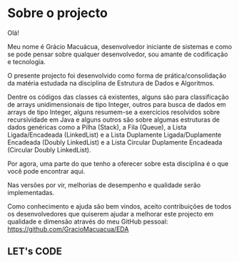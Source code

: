 # Sobre o projecto

Olá!

Meu nome é Grácio Macuácua, desenvolvedor iniciante de sistemas e como se
pode pensar sobre qualquer desenvolvedor, sou amante de codificação e
tecnologia.

O presente projecto foi desenvolvido como forma de prática/consolidação da
matéria estudada na disciplina de Estrutura de Dados e Algoritmos.

Dentre os códigos das classes cá existentes, alguns são para classificação
de arrays unidimensionais de tipo Integer, outros para busca de dados em
arrays de tipo Integer, alguns resumem-se a exercícios resolvidos sobre
recursividade em Java e  alguns outros são sobre algumas estruturas de
dados genéricas como a Pilha (Stack), a Fila (Queue), a
Lista Ligada/Encadeada (LinkedList) e a Lista Duplamente Ligada/Duplamente
Encadeada (Doubly LinkedList) e a Lista Circular Duplamente Encadeada
(Circular Doubly LinkedList).

Por agora, uma parte do que tenho a oferecer sobre esta disciplina é o que
você pode encontrar aqui.

Nas versões por vir, melhorias de desempenho e qualidade serão implementadas.

Como conhecimento e ajuda são bem vindos, aceito contribuições de todos os
desenvolvedores que quiserem ajudar a melhorar este projecto em qualidade e
dimensão através do meu GitHub pessoal:
<https://github.com/GracioMacuacua/EDA>

## LET's CODE
